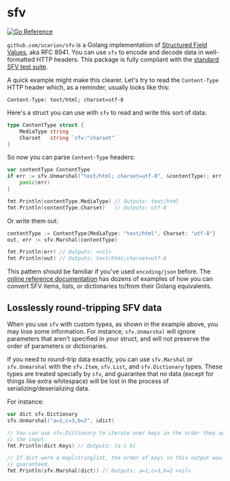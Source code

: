 # sfv

[![Go Reference](https://pkg.go.dev/badge/github.com/ucarion/sfv.svg)](https://pkg.go.dev/github.com/ucarion/sfv)

`github.com/ucarion/sfv` is a Golang implementation of [Structured Field
Values](https://www.rfc-editor.org/rfc/rfc8941.html), aka RFC 8941. You can use
`sfv` to encode and decode data in well-formatted HTTP headers. This package is
fully compliant with the [standard SFV test
suite](https://github.com/httpwg/structured-field-tests).

A quick example might make this clearer. Let's try to read the `Content-Type`
HTTP header which, as a reminder, usually looks like this:

```text
Content-Type: text/html; charset=utf-8
```

Here's a struct you can use with `sfv` to read and write this sort of data:

```go
type ContentType struct {
    MediaType string
    Charset   string `sfv:"charset"`
}
```

So now you can parse `Content-Type` headers:

```go
var contentType ContentType
if err := sfv.Unmarshal("text/html; charset=utf-8", &contentType); err != nil {
    panic(err)
}

fmt.Println(contentType.MediaType) // Outputs: text/html
fmt.Println(contentType.Charset)   // Outputs: utf-8
```

Or write them out:

```go
contentType := ContentType{MediaType: "text/html", Charset: "utf-8"}
out, err := sfv.Marshal(contentType)

fmt.Println(err) // Outputs: <nil>
fmt.Println(out) // Outputs: text/html;charset=utf-8
```

This pattern should be familiar if you've used `encoding/json` before. The
[online reference documentation](https://pkg.go.dev/github.com/ucarion/sfv) has
dozens of examples of how you can convert SFV items, lists, or dictionaries
to/from their Golang equivalents.

## Losslessly round-tripping SFV data

When you use `sfv` with custom types, as shown in the example above, you may
lose some information. For instance, `sfv.Unmarshal` will ignore parameters that
aren't specified in your struct, and will not preserve the order of parameters
or dictionaries.

If you need to round-trip data exactly, you can use `sfv.Marshal` or
`sfv.Unmarshal` with the `sfv.Item`, `sfv.List`, and `sfv.Dictionary` types.
These types are treated specially by `sfv`, and guarantee that no data (except
for things like extra whitespace) will be lost in the process of
serializing/deserializing data.

For instance:

```go
var dict sfv.Dictionary
sfv.Unmarshal("a=1,c=3,b=2", &dict)

// You can use sfv.Dictionary to iterate over keys in the order they appeared in
// the input.
fmt.Println(dict.Keys) // Outputs: [a c b]

// If dict were a map[string]int, the order of keys in this output would not be
// guaranteed.
fmt.Println(sfv.Marshal(dict)) // Outputs: a=1,c=3,b=2 <nil>
```
